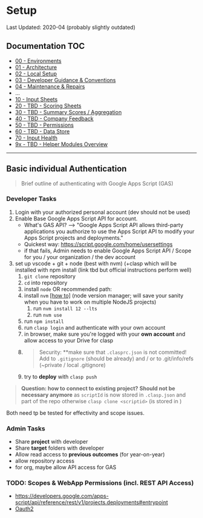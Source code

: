 # Setup

Last Updated: 2020-04 (probably slightly outdated)

## Documentation TOC

+ [00 - Environments](00-environment.md)
+ [01 - Architecture](01-architecture.md)
+ [02 - Local Setup](02-setup.md)
+ [03 - Developer Guidance & Conventions](03-guidance-conventions.md)
+ [04 - Maintenance & Repairs](04-maintenance.md)
+ ...
+ [10 - Input Sheets](10-input-sheets-main.md)
+ [20 - TBD - Scoring Sheets](20-scoring-sheets-main.md)
+ [30 - TBD - Summary Scores / Aggregation](#)
+ [40 - TBD - Company Feedback](#)
+ [50 - TBD - Permissions](50_permissions-main.md)
+ [60 - TBD - Data Store](60-data-store-main.md)
+ [70 - Input Health](70-input-health.md)
+ [9x - TBD - Helper Modules Overview](90-helper-function.md)

---

## Basic individual Authentication

> Brief outline of authenticating with Google Apps Script (GAS)

### Developer Tasks

1. Login with your authorized personal account (dev should not be used)
1. Enable Base Google Apps Script API for account. 
    - What's GAS API? --> "Google Apps Script API allows third-party applications you authorize to use the Apps Script API to modify your Apps Script projects and deployments."
    - Quickest way: https://script.google.com/home/usersettings
    - if that fails, Admin needs to enable Google Apps Script API / Scope for you / your organization / the dev account
1. set up vscode + git + node (best with nvm) (+clasp which will be installed with npm install (link tbd but official instructions perform well)
    1. `git clone` repository
    1. `cd` into repository
    1. install `node` OR recommended path:
    1. install `nvm` [[how to]](https://github.com/nvm-sh/nvm) (node version manager; will save your sanity when you have to work on multiple NodeJS projects)
        1. run `nvm install 12 --lts`
        2. run `nvm use`
    1. run `npm install`
    1. run `clasp login` and authenticate with your own account
    1. in browser, make sure you're logged with your **own account** and allow access to your Drive for clasp
    1. > Security: **make sure that `.clasprc.json` is not committed! Add to `.gitignore` (should be already) and / or to .git/info/refs (~private / local .gitignore)
    1. try to **deploy** with `clasp push`

> **Question: how to connect to existing project?**
> **Should not be necessary anymore** as `scriptId` is now stored in `.clasp.json` and part of the repo
> otherwise `clasp clone <scriptid>` (is stored in )

Both need tp be tested for effectivity and scope issues.

### Admin Tasks

- Share **project** with developer
- Share **target** folders with developer
- Allow read access to **previous outcomes** (for year-on-year)
- allow repository access
- for org, maybe allow API access for GAS

### TODO: Scopes & WebApp Permissions (incl. REST API Access)

- https://developers.google.com/apps-script/api/reference/rest/v1/projects.deployments#entrypoint
- [Oauth2](https://github.com/gsuitedevs/apps-script-oauth2)
